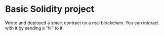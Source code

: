 # Basic Solidity project

Wrote and deployed a smart contract on a real blockchain. You can interact with it by sending a "hi" to it.


